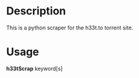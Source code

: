 # Description #

This is a python scraper for the h33t.to torrent site.

# Usage #

**h33tScrap** keyword[s]
